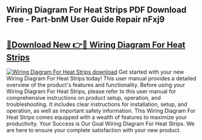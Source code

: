 ## Wiring Diagram For Heat Strips PDF Download Free - Part-bnM User Guide Repair nFxj9

# <h2><a href="http://dfpnnj.blite.top/?on=Wiring+Diagram+For+Heat+Strips">🔗Download New 👉🔴 Wiring Diagram For Heat Strips</a></h2>

[![Wiring Diagram For Heat Strips download](https://i.imgur.com/lujVjoI.png)](http://dfpnnj.blite.top/?on=Wiring+Diagram+For+Heat+Strips)
Get started with your new Wiring Diagram For Heat Strips today! This user manual provides a detailed overview of the product's features and functionality. Before using your Wiring Diagram For Heat Strips, please refer to this user manual for comprehensive instructions on product setup, operation, and troubleshooting. It includes clear instructions for installation, setup, and operation, as well as important safety information. This Wiring Diagram For Heat Strips comes equipped with a wealth of features to maximize your productivity. Your Success is Our Goal Wiring Diagram For Heat Strips. We are here to ensure your complete satisfaction with your new product.
